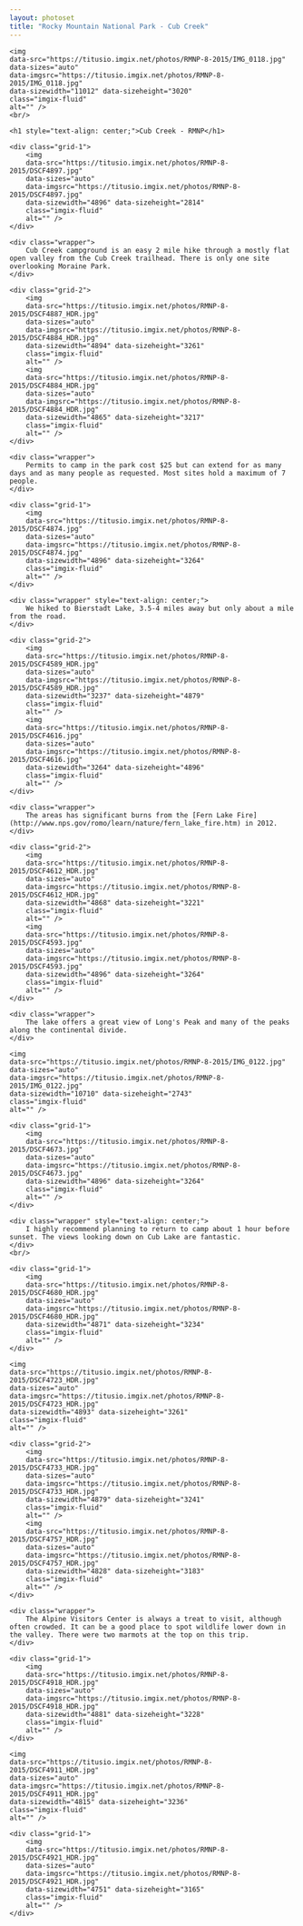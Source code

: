 ```yaml
---
layout: photoset
title: "Rocky Mountain National Park - Cub Creek"
---
```


<div>

	<img
	data-src="https://titusio.imgix.net/photos/RMNP-8-2015/IMG_0118.jpg"
	data-sizes="auto"
	data-imgsrc="https://titusio.imgix.net/photos/RMNP-8-2015/IMG_0118.jpg"
	data-sizewidth="11012" data-sizeheight="3020"
	class="imgix-fluid"
	alt="" />
	<br/>

	<h1 style="text-align: center;">Cub Creek - RMNP</h1>

	<div class="grid-1">
		<img
		data-src="https://titusio.imgix.net/photos/RMNP-8-2015/DSCF4897.jpg"
	    data-sizes="auto"
	    data-imgsrc="https://titusio.imgix.net/photos/RMNP-8-2015/DSCF4897.jpg"
	    data-sizewidth="4896" data-sizeheight="2814"
	    class="imgix-fluid"
	    alt="" />
	</div>

	<div class="wrapper">
		Cub Creek campground is an easy 2 mile hike through a mostly flat open valley from the Cub Creek trailhead. There is only one site overlooking Moraine Park.
	</div>

	<div class="grid-2">
		<img
		data-src="https://titusio.imgix.net/photos/RMNP-8-2015/DSCF4887_HDR.jpg"
		data-sizes="auto"
		data-imgsrc="https://titusio.imgix.net/photos/RMNP-8-2015/DSCF4884_HDR.jpg"
		data-sizewidth="4894" data-sizeheight="3261"
		class="imgix-fluid"
		alt="" />
		<img
		data-src="https://titusio.imgix.net/photos/RMNP-8-2015/DSCF4884_HDR.jpg"
		data-sizes="auto"
		data-imgsrc="https://titusio.imgix.net/photos/RMNP-8-2015/DSCF4884_HDR.jpg"
		data-sizewidth="4865" data-sizeheight="3217"
		class="imgix-fluid"
		alt="" />
	</div>	
	
	<div class="wrapper">
		Permits to camp in the park cost $25 but can extend for as many days and as many people as requested. Most sites hold a maximum of 7 people.
	</div>

	<div class="grid-1">
		<img
		data-src="https://titusio.imgix.net/photos/RMNP-8-2015/DSCF4874.jpg"
	    data-sizes="auto"
	    data-imgsrc="https://titusio.imgix.net/photos/RMNP-8-2015/DSCF4874.jpg"
	    data-sizewidth="4896" data-sizeheight="3264"
	    class="imgix-fluid"
	    alt="" />
	</div>

	<div class="wrapper" style="text-align: center;">
		We hiked to Bierstadt Lake, 3.5-4 miles away but only about a mile from the road.
	</div>

	<div class="grid-2">
		<img
		data-src="https://titusio.imgix.net/photos/RMNP-8-2015/DSCF4589_HDR.jpg"
	    data-sizes="auto"
	    data-imgsrc="https://titusio.imgix.net/photos/RMNP-8-2015/DSCF4589_HDR.jpg"
	    data-sizewidth="3237" data-sizeheight="4879"
	    class="imgix-fluid"
	    alt="" />
	    <img
		data-src="https://titusio.imgix.net/photos/RMNP-8-2015/DSCF4616.jpg"
	    data-sizes="auto"
	    data-imgsrc="https://titusio.imgix.net/photos/RMNP-8-2015/DSCF4616.jpg"
	    data-sizewidth="3264" data-sizeheight="4896"
	    class="imgix-fluid"
	    alt="" />
	</div>

	<div class="wrapper">
		The areas has significant burns from the [Fern Lake Fire](http://www.nps.gov/romo/learn/nature/fern_lake_fire.htm) in 2012.
	</div>

	<div class="grid-2">
		<img
		data-src="https://titusio.imgix.net/photos/RMNP-8-2015/DSCF4612_HDR.jpg"
	    data-sizes="auto"
	    data-imgsrc="https://titusio.imgix.net/photos/RMNP-8-2015/DSCF4612_HDR.jpg"
	    data-sizewidth="4868" data-sizeheight="3221"
	    class="imgix-fluid"
	    alt="" />
	    <img
		data-src="https://titusio.imgix.net/photos/RMNP-8-2015/DSCF4593.jpg"
	    data-sizes="auto"
	    data-imgsrc="https://titusio.imgix.net/photos/RMNP-8-2015/DSCF4593.jpg"
	    data-sizewidth="4896" data-sizeheight="3264"
	    class="imgix-fluid"
	    alt="" />
	</div>
		
	<div class="wrapper">
		The lake offers a great view of Long's Peak and many of the peaks along the continental divide.
	</div>

	<img
	data-src="https://titusio.imgix.net/photos/RMNP-8-2015/IMG_0122.jpg"
	data-sizes="auto"
	data-imgsrc="https://titusio.imgix.net/photos/RMNP-8-2015/IMG_0122.jpg"
	data-sizewidth="10710" data-sizeheight="2743"
	class="imgix-fluid"
	alt="" />

	<div class="grid-1">
		<img
		data-src="https://titusio.imgix.net/photos/RMNP-8-2015/DSCF4673.jpg"
	    data-sizes="auto"
	    data-imgsrc="https://titusio.imgix.net/photos/RMNP-8-2015/DSCF4673.jpg"
	    data-sizewidth="4896" data-sizeheight="3264"
	    class="imgix-fluid"
	    alt="" />
	</div>

	<div class="wrapper" style="text-align: center;">
		I highly recommend planning to return to camp about 1 hour before sunset. The views looking down on Cub Lake are fantastic.
	</div>
	<br/>

	<div class="grid-1">
		<img
		data-src="https://titusio.imgix.net/photos/RMNP-8-2015/DSCF4680_HDR.jpg"
		data-sizes="auto"
		data-imgsrc="https://titusio.imgix.net/photos/RMNP-8-2015/DSCF4680_HDR.jpg"
		data-sizewidth="4871" data-sizeheight="3234"
		class="imgix-fluid"
		alt="" />
	</div>

	<img
	data-src="https://titusio.imgix.net/photos/RMNP-8-2015/DSCF4723_HDR.jpg"
	data-sizes="auto"
	data-imgsrc="https://titusio.imgix.net/photos/RMNP-8-2015/DSCF4723_HDR.jpg"
	data-sizewidth="4893" data-sizeheight="3261"
	class="imgix-fluid"
	alt="" />

	<div class="grid-2">
		<img
		data-src="https://titusio.imgix.net/photos/RMNP-8-2015/DSCF4733_HDR.jpg"
	    data-sizes="auto"
	    data-imgsrc="https://titusio.imgix.net/photos/RMNP-8-2015/DSCF4733_HDR.jpg"
	    data-sizewidth="4879" data-sizeheight="3241"
	    class="imgix-fluid"
	    alt="" />
	    <img
		data-src="https://titusio.imgix.net/photos/RMNP-8-2015/DSCF4757_HDR.jpg"
	    data-sizes="auto"
	    data-imgsrc="https://titusio.imgix.net/photos/RMNP-8-2015/DSCF4757_HDR.jpg"
	    data-sizewidth="4828" data-sizeheight="3183"
	    class="imgix-fluid"
	    alt="" />
	</div>

	<div class="wrapper">
		The Alpine Visitors Center is always a treat to visit, although often crowded. It can be a good place to spot wildlife lower down in the valley. There were two marmots at the top on this trip.
	</div>

	<div class="grid-1">
		<img
		data-src="https://titusio.imgix.net/photos/RMNP-8-2015/DSCF4918_HDR.jpg"
	    data-sizes="auto"
	    data-imgsrc="https://titusio.imgix.net/photos/RMNP-8-2015/DSCF4918_HDR.jpg"
	    data-sizewidth="4881" data-sizeheight="3228"
	    class="imgix-fluid"
	    alt="" />
	</div>

	<img
	data-src="https://titusio.imgix.net/photos/RMNP-8-2015/DSCF4911_HDR.jpg"
	data-sizes="auto"
	data-imgsrc="https://titusio.imgix.net/photos/RMNP-8-2015/DSCF4911_HDR.jpg"
	data-sizewidth="4815" data-sizeheight="3236"
	class="imgix-fluid"
	alt="" />

	<div class="grid-1">
		<img
		data-src="https://titusio.imgix.net/photos/RMNP-8-2015/DSCF4921_HDR.jpg"
	    data-sizes="auto"
	    data-imgsrc="https://titusio.imgix.net/photos/RMNP-8-2015/DSCF4921_HDR.jpg"
	    data-sizewidth="4751" data-sizeheight="3165"
	    class="imgix-fluid"
	    alt="" />
	</div>

</div>
